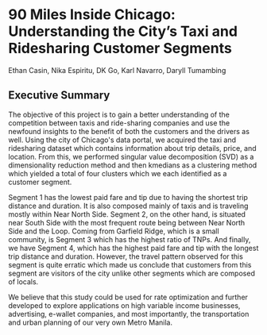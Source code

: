 # 90 Miles Inside Chicago: Understanding the City’s Taxi and Ridesharing Customer Segments

Ethan Casin, Nika Espiritu, DK Go, Karl Navarro, Daryll Tumambing


## Executive Summary

The objective of this project is to gain a better understanding of the competition between taxis and ride-sharing companies and use the newfound insights to the benefit of both the customers and the drivers as well. Using the city of Chicago's data portal, we acquired the taxi and ridesharing dataset which contains information about trip details, price, and location. From this, we performed singular value decomposition (SVD) as a dimensionality reduction method and then kmedians as a clustering method which yielded a total of four clusters which we each identified as a customer segment.

Segment 1 has the lowest paid fare and tip due to having the shortest trip distance and duration. It is also composed mainly of taxis and is traveling mostly within Near North Side. Segment 2, on the other hand, is situated near South Side with the most frequent route being between Near North Side and the Loop. Coming from Garfield Ridge, which is a small community, is Segment 3 which has the highest ratio of TNPs. And finally, we have Segment 4, which has the highest paid fare and tip with the longest trip distance and duration. However, the travel pattern observed for this segment is quite erratic which made us conclude that customers from this segment are visitors of the city unlike other segments which are composed of locals.

We believe that this study could be used for rate optimization and further developed to explore applications on high variable income businesses, advertising, e-wallet companies, and most importantly, the transportation and urban planning of our very own Metro Manila.
